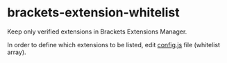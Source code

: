 brackets-extension-whitelist
============================

Keep only verified extensions in Brackets Extensions Manager.

In order to define which extensions to be listed, edit <a href="https://github.com/theqaangel/brackets-extension-whitelist/blob/master/config.js#L16">config.js</a> file (whitelist array).
